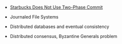 


- [Starbucks Does Not Use Two-Phase Commit](http://eaipatterns.com/ramblings/18_starbucks.html)

- Journaled File Systems
- Distributed databases and eventual consistency
- Distributed consensus, Byzantine Generals problem
